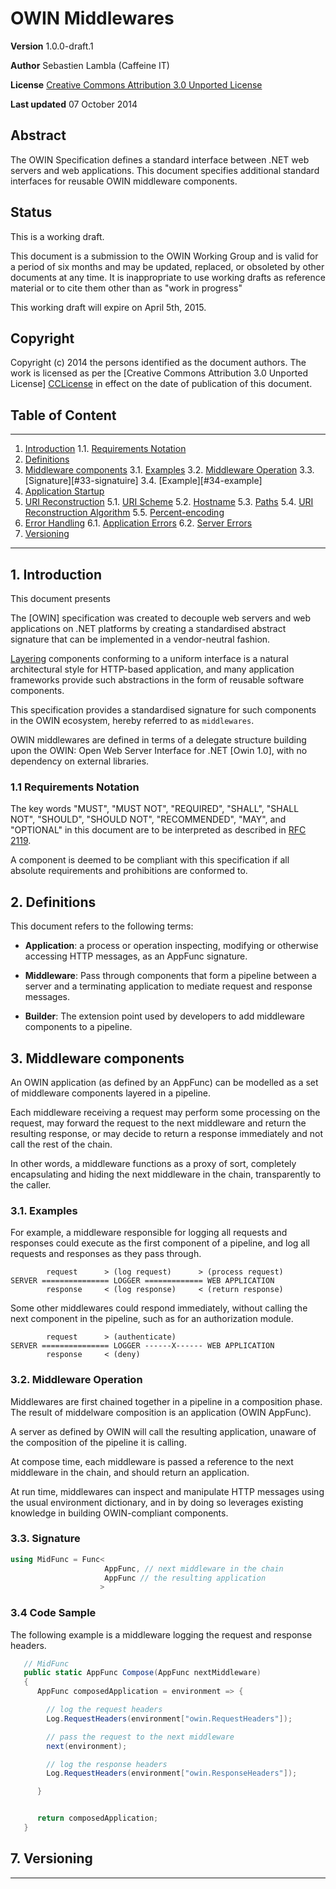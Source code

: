 # OWIN Middlewares

**Version**
1.0.0-draft.1

**Author**
Sebastien Lambla (Caffeine IT)

**License**
[Creative Commons Attribution 3.0 Unported License][CCLicense]

**Last updated**
07 October 2014


## Abstract

The OWIN Specification defines a standard interface between .NET web servers
and web applications. This document specifies additional standard interfaces
for reusable OWIN middleware components.

## Status

This is a working draft.

This document is a submission to the  OWIN Working Group and is valid for a
period of six months and may be updated, replaced, or obsoleted by other
documents at any time. It is inappropriate to use working drafts as reference
material or to cite them other than as "work in progress"

This working draft will expire on April 5th, 2015.

## Copyright

Copyright (c) 2014 the persons identified as the document authors. The work
is licensed as per the [Creative Commons Attribution 3.0 Unported License]
[CCLicense] in effect on the date of publication of this document.

## Table of Content ##
---

1. [Introduction](#1-introduction)
  1.1. [Requirements Notation](#1.1-requirements-notation)
2. [Definitions](#2-definitions)
3. [Middleware components](#3-middleware-components)
  3.1. [Examples](#31-examples)
  3.2. [Middleware Operation](#32-middleware-operation)
  3.3. [Signature][#33-signatuire]
  3.4. [Example][#34-example]
4. [Application Startup](#4-application-startup)
5. [URI Reconstruction](#5-uri-reconstruction)
  5.1. [URI Scheme][sec-uri-scheme]
  5.2. [Hostname][sec-hostname]
  5.3. [Paths][sec-paths]
  5.4. [URI Reconstruction Algorithm](#54-uri-reconstruction-algorithm)
  5.5. [Percent-encoding](#55-percent-encoding)
6. [Error Handling](#6-error-handling)
  6.1. [Application Errors](#61-application-errors)
  6.2. [Server Errors](#62-server-errors)
7. [Versioning][sec-versioning]

---

## 1. Introduction

This document presents

The [OWIN] specification was created to decouple web servers and web
applications on .NET platforms by creating a standardised abstract signature
that can be implemented in a vendor-neutral fashion.

[Layering][FieldingLayering] components conforming to a uniform interface
is a natural architectural style for HTTP-based application, and many
application frameworks provide such abstractions in the form of reusable
software components.

This specification provides a standardised signature for such components in the
OWIN ecosystem, hereby referred to as `middlewares`.

OWIN middlewares are defined in terms of a delegate structure building upon the
OWIN: Open Web Server Interface for .NET [Owin 1.0], with no
dependency on external libraries.


### 1.1 Requirements Notation


 The key words "MUST", "MUST NOT", "REQUIRED", "SHALL", "SHALL NOT", "SHOULD",
"SHOULD NOT", "RECOMMENDED", "MAY", and "OPTIONAL" in this document are to be
interpreted as described in [RFC 2119][rfc2119].

A component is deemed to be compliant with this specification if all absolute
requirements and prohibitions are conformed to.

## 2. Definitions

This document refers to the following terms:

 - **Application**: a process or operation inspecting, modifying or otherwise
   accessing HTTP messages, as an AppFunc signature.

 - **Middleware**: Pass through components that form a pipeline between a server
   and a terminating application to mediate request and response messages.

 - **Builder**: The extension point used by developers to add middleware
   components to a pipeline.

## 3. Middleware components

An OWIN application (as defined by an AppFunc) can be modelled as a set of
middleware components layered in a pipeline.

Each middleware receiving a request may perform some processing on the request,
may forward the request to the next middleware and return the resulting
response, or may decide to return a response immediately and not call the rest
of the chain.

In other words, a middleware functions as a proxy of sort, completely
encapsulating and hiding the next middleware in the chain, transparently to the
caller.

### 3.1. Examples

For example, a middleware responsible for logging all requests and responses
could execute as the first component of a pipeline, and log all requests and
responses as they pass through.

```
        request      > (log request)      > (process request)
SERVER =============== LOGGER ============= WEB APPLICATION
        response     < (log response)     < (return response)
```

Some other middlewares could respond immediately, without calling the next
component in the pipeline, such as for an authorization module.

```
        request      > (authenticate)
SERVER =============== LOGGER ------X------ WEB APPLICATION
        response     < (deny)
```

### 3.2. Middleware Operation

Middlewares are first chained together in a pipeline in a composition phase. The
result of middelware composition is an application (OWIN AppFunc).

A server as defined by OWIN will call the resulting application, unaware of the
composition of the pipeline it is calling.

At compose time, each middleware is passed a reference to the next middleware in
the chain, and should return an application.

At run time, middlewares can inspect and manipulate HTTP messages using the
usual environment dictionary, and in by doing so leverages existing knowledge in
building OWIN-compliant components.

### 3.3. Signature

```csharp
using MidFunc = Func<
                     AppFunc, // next middleware in the chain
                     AppFunc // the resulting application
                    >
```

### 3.4 Code Sample

The following example is a middleware logging the request and response headers.

```csharp
   // MidFunc
   public static AppFunc Compose(AppFunc nextMiddleware)
   {
      AppFunc composedApplication = environment => {

        // log the request headers
        Log.RequestHeaders(environment["owin.RequestHeaders"]);

        // pass the request to the next middleware
        next(environment);

        // log the response headers
        Log.RequestHeaders(environment["owin.ResponseHeaders"]);

      }


      return composedApplication;
   }
```

## 7. Versioning

----
[FieldingLayering]: http://www.ics.uci.edu/~fielding/pubs/dissertation/net_arch_styles.htm#sec_3_4_2
[WGForum]: https://github.com/owin/owin.github.com/issues
[CCLicense]: http://creativecommons.org/licenses/by/3.0/deed.en_US
[CommonKeys]: http://owin.org/spec/CommonKeys.html
[sec-req-body]: #34-request-body-100-continue-and-completed-semantics
[sec-res-body]: #35-response-body
[sec-headers]: #33-headers
[sec-paths]: #53-paths
[sec-uri-scheme]: #51-uri-scheme
[sec-hostname]: #52-hostname
[sec-versioning]: #7-versioning
[semver]: http://semver.org/
[rfc2119]: http://www.ietf.org/rfc/rfc2119.txt
[rfc2616]: http://www.ietf.org/rfc/rfc2616.txt
[rfc3986]: http://www.ietf.org/rfc/rfc3986.txt
[rfc2616-42]: http://www.w3.org/Protocols/rfc2616/rfc2616-sec4.html#sec4.2
[rfc2616-512]: http://www.w3.org/Protocols/rfc2616/rfc2616-sec5.html#sec5.1.2
[rfc2616-19611]: http://www.w3.org/Protocols/rfc2616/rfc2616-sec19.html#sec19.6.1.1
[rfc2616-323]: http://www.w3.org/Protocols/rfc2616/rfc2616-sec3.html#sec3.2.3
